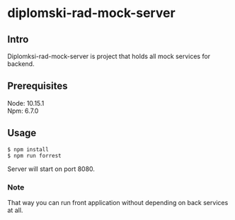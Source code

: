 # diplomski-rad-mock-server

## Intro
Diplomksi-rad-mock-server is project that holds all mock services for backend.  

## Prerequisites
Node: 10.15.1  
Npm: 6.7.0


## Usage
```Console
$ npm install  
$ npm run forrest
```
Server will start on port 8080.

### Note
That way you can run front application without depending on back services at all.
